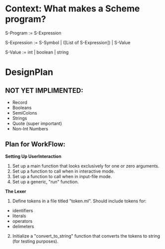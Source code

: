 
Context: What makes a Scheme program?
=====================================

S-Program := S-Expression

S-Expression := S-Symbol | ([List of S-Expression]) | S-Value

S-Value := int | boolean | string


DesignPlan
==========

NOT YET IMPLIMENTED:
--------------------
- Record
- Booleans
- SemiColons
- Strings
- Quote (super important)
- Non-Int Numbers


Plan for WorkFlow:
------------------
**Setting Up UserInteraction**
1. Set up a main function that looks exclusively for one or zero arguments.
2. Set up a function to call when in interactive mode.
3. Set up a function to call when in input-file mode.
4. Set up a generic, "run" function.

**The Lexer**
1. Define tokens in a file titled "token.ml".  Should include tokens for:
- identifiers
- literals
- operators
- delimeters
2. Initialize a "convert_to_string" function that converts the tokens to 
	string (for testing purposes). 